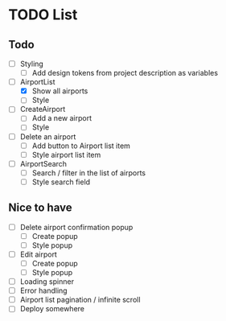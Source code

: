 # TODO List

## Todo
- [ ] Styling
  - [ ] Add design tokens from project description as variables
- [ ] AirportList
  - [x] Show all airports
  - [ ] Style
- [ ] CreateAirport
  - [ ] Add a new airport
  - [ ] Style
- [ ] Delete an airport
  - [ ] Add button to Airport list item
  - [ ] Style airport list item
- [ ] AirportSearch
  - [ ] Search / filter in the list of airports
  - [ ] Style search field

## Nice to have
- [ ] Delete airport confirmation popup
  - [ ] Create popup 
  - [ ] Style popup 
- [ ] Edit airport
  - [ ] Create popup
  - [ ] Style popup
- [ ] Loading spinner
- [ ] Error handling
- [ ] Airport list pagination / infinite scroll
- [ ] Deploy somewhere
